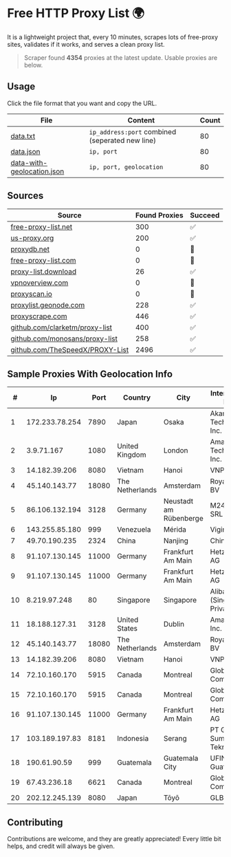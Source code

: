 
# Free HTTP Proxy List 🌍

It is a lightweight project that, every 10 minutes, scrapes lots of free-proxy sites, validates if it works, and serves a clean proxy list.


> Scraper found **4354** proxies at the latest update. Usable proxies are below.

## Usage

Click the file format that you want and copy the URL.


|File|Content|Count|
|----|-------|-----|
|[data.txt](https://raw.githubusercontent.com/themiralay/Proxy-List-World/master/data.txt)|`ip_address:port` combined (seperated new line)|80|
|[data.json](https://raw.githubusercontent.com/themiralay/Proxy-List-World/master/data.json)|`ip, port`|80|
|[data-with-geolocation.json](https://raw.githubusercontent.com/themiralay/Proxy-List-World/master/data-with-geolocation.json)|`ip, port, geolocation`|80|

## Sources

|Source|Found Proxies|Succeed|
|------|-------------|-------|
|[free-proxy-list.net](https://free-proxy-list.net)|300|✅|
|[us-proxy.org](https://www.us-proxy.org)|200|✅|
|[proxydb.net](http://proxydb.net)|0|🚫|
|[free-proxy-list.com](https://free-proxy-list.com/?page=&port=&type%5B%5D=http&type%5B%5D=https&up_time=0&search=Search)|0|🚫|
|[proxy-list.download](https://www.proxy-list.download/HTTP)|26|✅|
|[vpnoverview.com](https://vpnoverview.com/privacy/anonymous-browsing/free-proxy-servers)|0|🚫|
|[proxyscan.io](https://www.proxyscan.io)|0|🚫|
|[proxylist.geonode.com](https://proxylist.geonode.com/api/proxy-list?limit=300&page=1&sort_by=lastChecked&sort_type=desc&protocols=http,https)|228|✅|
|[proxyscrape.com](https://api.proxyscrape.com/v2/?request=displayproxies&protocol=http&timeout=10000&country=all&ssl=all&anonymity=all)|446|✅|
|[github.com/clarketm/proxy-list](https://raw.githubusercontent.com/clarketm/proxy-list/master/proxy-list-raw.txt)|400|✅|
|[github.com/monosans/proxy-list](https://raw.githubusercontent.com/monosans/proxy-list/main/proxies/http.txt)|258|✅|
|[github.com/TheSpeedX/PROXY-List](https://raw.githubusercontent.com/TheSpeedX/PROXY-List/master/http.txt)|2496|✅|


## Sample Proxies With Geolocation Info

|#|Ip|Port|Country|City|Internet Service Provider|
|-|--|----|-------|----|-------------------------|
|1|172.233.78.254|7890|Japan|Osaka|Akamai Technologies, Inc.|
|2|3.9.71.167|1080|United Kingdom|London|Amazon Technologies Inc.|
|3|14.182.39.206|8080|Vietnam|Hanoi|VNPT|
|4|45.140.143.77|18080|The Netherlands|Amsterdam|RoyaleHosting BV|
|5|86.106.132.194|3128|Germany|Neustadt am Rübenberge|M247 Europe SRL|
|6|143.255.85.180|999|Venezuela|Mérida|Viginet C.A|
|7|49.70.190.235|2324|China|Nanjing|Chinanet|
|8|91.107.130.145|11000|Germany|Frankfurt Am Main|Hetzner Online AG|
|9|91.107.130.145|11000|Germany|Frankfurt Am Main|Hetzner Online AG|
|10|8.219.97.248|80|Singapore|Singapore|Alibaba Cloud (Singapore) Private Limited|
|11|18.188.127.31|3128|United States|Dublin|Amazon.com, Inc.|
|12|45.140.143.77|18080|The Netherlands|Amsterdam|RoyaleHosting BV|
|13|14.182.39.206|8080|Vietnam|Hanoi|VNPT|
|14|72.10.160.170|5915|Canada|Montreal|GloboTech Communications|
|15|72.10.160.170|5915|Canada|Montreal|GloboTech Communications|
|16|91.107.130.145|11000|Germany|Frankfurt Am Main|Hetzner Online AG|
|17|103.189.197.83|8181|Indonesia|Serang|PT Graha Sumber Teknologi|
|18|190.61.90.59|999|Guatemala|Guatemala City|UFINET Guatemala S. A|
|19|67.43.236.18|6621|Canada|Montreal|GloboTech Communications|
|20|202.12.245.139|8080|Japan|Tōyō|GLBB Japan KK|



## Contributing

Contributions are welcome, and they are greatly appreciated! Every
little bit helps, and credit will always be given.

